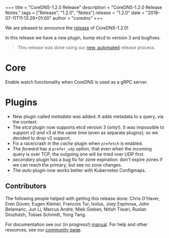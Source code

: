 +++
title = "CoreDNS-1.2.0 Release"
description = "CoreDNS-1.2.0 Release Notes."
tags = ["Release", "1.2.0", "Notes"]
release = "1.2.0"
date = "2018-07-11T11:13:29+01:00"
author = "coredns"
+++

We are pleased to announce the [release](https://github.com/coredns/coredns/releases/tag/v1.2.0) of
CoreDNS-1.2.0!

In this release we have a new plugin, bump etcd to version 3 and bugfixes.

> This release was done using our [new, automated](https://github.com/coredns/coredns/issues/1954) release process.

# Core

Enable watch functionality when CoreDNS is used as a gRPC server.

# Plugins

* New plugin called *metadata* was added. It adds metadata to a query, via the context.
* The *etcd* plugin now supports etcd version 3 (only!). It was impossible to support v2 *and* v3 at
  the same time (even as separate plugins); so we decided to drop v2 support.
* Fix a race/crash in the *cache* plugin when `prefetch` is enabled.
* The *forward* has a `prefer_udp` option, that even when the incoming query is over TCP, the
  outgoing one will be tried over UDP first.
* *secondary* plugin has a bug fix for zone expiration: don't expire zones if we can reach the
  primary, but see no zone changes.
* The *auto* plugin now works better with Kubernetes Configmaps.

## Contributors

The following people helped with getting this release done:
Chris O'Haver,
Eren Güven,
Eugen Kleiner,
Francois Tur,
Isolus,
Joey Espinosa,
John Belamaric,
Jun Li,
Marcus André,
Miek Gieben,
Nitish Tiwari,
Ruslan Drozhdzh,
Tobias Schmidt,
Yong Tang.

For documentation see our (in progress!) [manual](/manual). For help and other resources, see our
[community page](https://coredns.io/community/).
